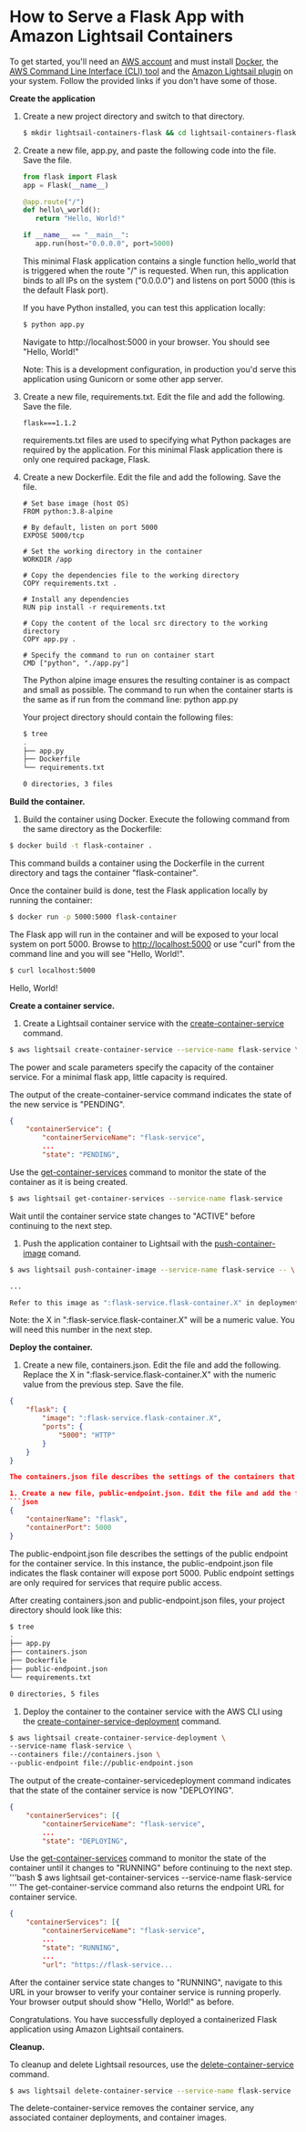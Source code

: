 # How to Serve a Flask App with Amazon Lightsail Containers

To get started, you&#39;ll need an [AWS account](https://portal.aws.amazon.com/billing/signup) and must install [Docker](https://docs.docker.com/engine/install/), the [AWS Command Line Interface (CLI) tool](https://docs.aws.amazon.com/cli/latest/userguide/cli-chap-install.html) and the [Amazon Lightsail plugin](https://lightsail.aws.amazon.com/ls/docs/en_us/articles/amazon-lightsail-install-software) on your system. Follow the provided links if you don&#39;t have some of those.

**Create the application**

1. Create a new project directory and switch to that directory.

   ```bash
   $ mkdir lightsail-containers-flask && cd lightsail-containers-flask
   ```

2. Create a new file, app.py, and paste the following code into the file. Save the file.

   ```python
   from flask import Flask
   app = Flask(__name__)

   @app.route("/")
   def hello\_world():
      return "Hello, World!"

   if __name__ == "__main__":
      app.run(host="0.0.0.0", port=5000)
   ```

   This minimal Flask application contains a single function hello_world that is triggered when the route "/" is requested. When run, this application binds to all IPs on the system ("0.0.0.0") and listens on port 5000 (this is the default Flask port).

   If you have Python installed, you can test this application locally:

   ```bash
   $ python app.py
   ```

   Navigate to http://localhost:5000 in your browser. You should see "Hello, World!"

   Note: This is a development configuration, in production you&#39;d serve this application using Gunicorn or some other app server.

3. Create a new file, requirements.txt. Edit the file and add the following. Save the file.
   ```
   flask===1.1.2
   ```
   requirements.txt files are used to specifying what Python packages are required by the application. For this minimal Flask application there is only one required package, Flask.

4. Create a new Dockerfile. Edit the file and add the following. Save the file.

   ```
   # Set base image (host OS)
   FROM python:3.8-alpine

   # By default, listen on port 5000
   EXPOSE 5000/tcp

   # Set the working directory in the container
   WORKDIR /app

   # Copy the dependencies file to the working directory
   COPY requirements.txt .

   # Install any dependencies
   RUN pip install -r requirements.txt

   # Copy the content of the local src directory to the working directory
   COPY app.py .

   # Specify the command to run on container start
   CMD ["python", "./app.py"]
   ```
   The Python alpine image ensures the resulting container is as compact and small as possible. The command to run when the container starts is the same as if run from the command line: python app.py

   Your project directory should contain the following files:
   ```bash
   $ tree
   .
   ├── app.py
   ├── Dockerfile
   └── requirements.txt

   0 directories, 3 files
   ```
**Build the container.**

1. Build the container using Docker. Execute the following command from the same directory as the Dockerfile:
```bash
$ docker build -t flask-container .
```
This command builds a container using the Dockerfile in the current directory and tags the container "flask-container".

Once the container build is done, test the Flask application locally by running the container:
```bash
$ docker run -p 5000:5000 flask-container
```
The Flask app will run in the container and will be exposed to your local system on port 5000. Browse to [http://localhost:5000](http://localhost:5000/) or use "curl" from the command line and you will see "Hello, World!".
```bash
$ curl localhost:5000
```
Hello, World!

**Create a container service.**

1. Create a Lightsail container service with the [create-container-service](https://awscli.amazonaws.com/v2/documentation/api/latest/reference/lightsail/create-container-service.html) command.
```bash
$ aws lightsail create-container-service --service-name flask-service \ --power small --scale 1
```
The power and scale parameters specify the capacity of the container service. For a minimal flask app, little capacity is required.

The output of the create-container-service command indicates the state of the new service is "PENDING".
```json
{
    "containerService": {
        "containerServiceName": "flask-service",
        ...
        "state": "PENDING",
```
Use the [get-container-services](https://awscli.amazonaws.com/v2/documentation/api/latest/reference/lightsail/get-container-services.html) command to monitor the state of the container as it is being created.
```bash
$ aws lightsail get-container-services --service-name flask-service
```
Wait until the container service state changes to "ACTIVE" before continuing to the next step.

1. Push the application container to Lightsail with the [push-container-image](https://awscli.amazonaws.com/v2/documentation/api/latest/reference/lightsail/push-container-image.html) comand.
```bash
$ aws lightsail push-container-image --service-name flask-service -- \ label flask-container --image flask-container

...

Refer to this image as ":flask-service.flask-container.X" in deployments.
```
Note: the X in ":flask-service.flask-container.X" will be a numeric value. You will need this number in the next step.

**Deploy the container.**

1. Create a new file, containers.json. Edit the file and add the following. Replace the X in ":flask-service.flask-container.X" with the numeric value from the previous step. Save the file.
```json
{
    "flask": {
        "image": ":flask-service.flask-container.X",
        "ports": {
            "5000": "HTTP"
        }
    }
}

The containers.json file describes the settings of the containers that will be launched on the container service. In this instance, the containers.json file describes the flask container, the image it will use and the port it will expose.

1. Create a new file, public-endpoint.json. Edit the file and add the following. Save the file.
```json
{
    "containerName": "flask",
    "containerPort": 5000
}
```
The public-endpoint.json file describes the settings of the public endpoint for the container service. In this instance, the public-endpoint.json file indicates the flask container will expose port 5000. Public endpoint settings are only required for services that require public access.

After creating containers.json and public-endpoint.json files, your project directory should look like this:

```bash
$ tree
.
├── app.py
├── containers.json
├── Dockerfile
├── public-endpoint.json
└── requirements.txt

0 directories, 5 files
```
1. Deploy the container to the container service with the AWS CLI using the [create-container-service-deployment](https://awscli.amazonaws.com/v2/documentation/api/latest/reference/lightsail/create-container-service-deployment.html) command.

```bash
$ aws lightsail create-container-service-deployment \
--service-name flask-service \
--containers file://containers.json \
--public-endpoint file://public-endpoint.json
```
The output of the create-container-servicedeployment command indicates that the state of the container service is now "DEPLOYING".
```json
{
    "containerServices": [{
        "containerServiceName": "flask-service",
        ...
        "state": "DEPLOYING",
```
Use the [get-container-services](https://awscli.amazonaws.com/v2/documentation/api/latest/reference/lightsail/get-container-services.html) command to monitor the state of the container until it changes to "RUNNING" before continuing to the next step.
'''bash
$ aws lightsail get-container-services --service-name flask-service
'''
The get-container-service command also returns the endpoint URL for container service.
```json
{
    "containerServices": [{
        "containerServiceName": "flask-service",
        ...
        "state": "RUNNING",
        ...
        "url": "https://flask-service...
```
After the container service state changes to "RUNNING", navigate to this URL in your browser to verify your container service is running properly. Your browser output should show "Hello, World!" as before.

Congratulations. You have successfully deployed a containerized Flask application using Amazon Lightsail containers.

**Cleanup.**

To cleanup and delete Lightsail resources, use the [delete-container-service](https://awscli.amazonaws.com/v2/documentation/api/latest/reference/lightsail/delete-container-service.html) command.
```bash
$ aws lightsail delete-container-service --service-name flask-service
```
The delete-container-service removes the container service, any associated container deployments, and container images.
